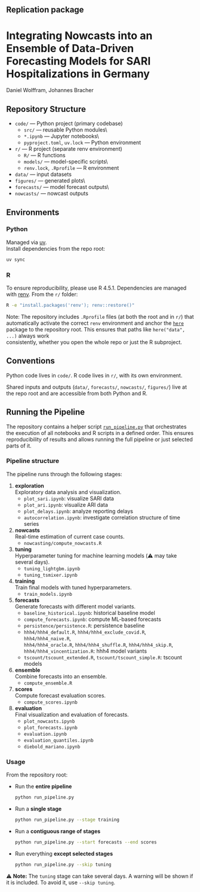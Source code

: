 ## Replication package

# Integrating Nowcasts into an Ensemble of Data-Driven Forecasting Models for SARI Hospitalizations in Germany

Daniel Wolffram, Johannes Bracher

## Repository Structure

-   `code/` — Python project (primary codebase)
    -   `src/` — reusable Python modules\
    -   `*.ipynb` — Jupyter notebooks\
    -   `pyproject.toml`, `uv.lock` — Python environment
-   `r/` — R project (separate renv environment)
    -   `R/` — R functions
    -   `models/` — model-specific scripts\
    -   `renv.lock`, `.Rprofile` — R environment
-   `data/` — input datasets
-   `figures/` — generated plots\
-   `forecasts/` — model forecast outputs\
-   `nowcasts/` — nowcast outputs

## Environments

### Python

Managed via [uv](https://github.com/astral-sh/uv).\
Install dependencies from the repo root:

``` bash
uv sync
```

### R

To ensure reproducibility, please use R 4.5.1. Dependencies are managed with [renv](https://rstudio.github.io/renv/). From the `r/` folder:

``` bash
R -e "install.packages('renv'); renv::restore()"
```

Note: The repository includes `.Rprofile` files (at both the root and in `r/`) that\
automatically activate the correct `renv` environment and anchor the [`here`](https://here.r-lib.org/)\
package to the repository root. This ensures that paths like `here("data", ...)` always work\
consistently, whether you open the whole repo or just the R subproject.

## Conventions

Python code lives in `code/`. R code lives in `r/`, with its own environment.

Shared inputs and outputs (`data/`, `forecasts/`, `nowcasts/`, `figures/`) live at the repo root and are accessible from both Python and R.

## Running the Pipeline

The repository contains a helper script [`run_pipeline.py`](./run_pipeline.py) that orchestrates the execution of all notebooks and R scripts in a defined order. This ensures reproducibility of results and allows running the full pipeline or just selected parts of it.

### Pipeline structure

The pipeline runs through the following stages:

1.  **exploration**\
    Exploratory data analysis and visualization.
    -   `plot_sari.ipynb`: visualize SARI data
    -   `plot_ari.ipynb`: visualize ARI data
    -   `plot_delays.ipynb`: analyze reporting delays
    -   `autocorrelation.ipynb`: investigate correlation structure of time series
2.  **nowcasts**\
    Real-time estimation of current case counts.
    -   `nowcasting/compute_nowcasts.R`
3.  **tuning**\
    Hyperparameter tuning for machine learning models (⚠️ may take several days).
    -   `tuning_lightgbm.ipynb`
    -   `tuning_tsmixer.ipynb`
4.  **training**\
    Train final models with tuned hyperparameters.
    -   `train_models.ipynb`
5.  **forecasts**\
    Generate forecasts with different model variants.
    -   `baseline_historical.ipynb`: historical baseline model
    -   `compute_forecasts.ipynb`: compute ML-based forecasts
    -   `persistence/persistence.R`: persistence baseline
    -   `hhh4/hhh4_default.R`, `hhh4/hhh4_exclude_covid.R`, `hhh4/hhh4_naive.R`,\
        `hhh4/hhh4_oracle.R`, `hhh4/hhh4_shuffle.R`, `hhh4/hhh4_skip.R`,\
        `hhh4/hhh4_vincentization.R`: hhh4 model variants
    -   `tscount/tscount_extended.R`, `tscount/tscount_simple.R`: tscount models
6.  **ensemble**\
    Combine forecasts into an ensemble.
    -   `compute_ensemble.R`
7.  **scores**\
    Compute forecast evaluation scores.
    -   `compute_scores.ipynb`
8.  **evaluation**\
    Final visualization and evaluation of forecasts.
    -   `plot_nowcasts.ipynb`
    -   `plot_forecasts.ipynb`
    -   `evaluation.ipynb`
    -   `evaluation_quantiles.ipynb`
    -   `diebold_mariano.ipynb`

### Usage

From the repository root:

-   Run the **entire pipeline**

    ``` bash
    python run_pipeline.py
    ```

-   Run a **single stage**

    ``` bash
    python run_pipeline.py --stage training
    ```

-   Run a **contiguous range of stages**

    ``` bash
    python run_pipeline.py --start forecasts --end scores
    ```

-   Run everything **except selected stages**

    ``` bash
    python run_pipeline.py --skip tuning
    ```

⚠️ **Note:** The `tuning` stage can take several days. A warning will be shown if it is included. To avoid it, use `--skip tuning`.